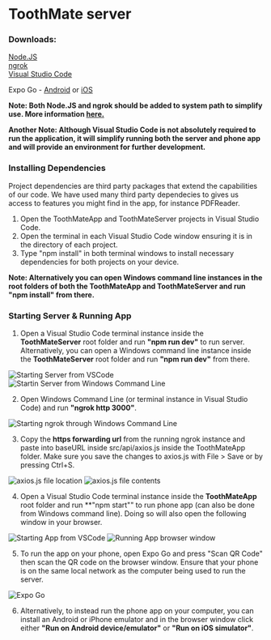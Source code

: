 # ToothMate server

### **Downloads:**  
[Node.JS](https://nodejs.org/en/download)    
[ngrok](https://ngrok.com/download)    
[Visual Studio Code](https://code.visualstudio.com/download)  

Expo Go - [Android](https://play.google.com/store/apps/details?id=host.exp.exponent&referrer=www) or [iOS](https://apps.apple.com/app/apple-store/id982107779)

**Note: Both Node.JS and ngrok should be added to system path to simplify use. More information [here.](https://stackoverflow.com/questions/44272416/how-to-add-a-folder-to-path-environment-variable-in-windows-10-with-screensho)**  

**Another Note: Although Visual Studio Code is not absolutely required to run the application, it will simplify running both the server and phone app and will provide an environment for further development.**

### **Installing Dependencies**
Project dependencies are third party packages that extend the capabilities of our code. We have used many third party dependecies to gives us access to features you might find in the app, for instance PDFReader.

1. Open the ToothMateApp and ToothMateServer projects in Visual Studio Code.
2. Open the terminal in each Visual Studio Code window ensuring it is in the directory of each project.
3. Type "npm install" in both terminal windows to install necessary dependencies for both projects on your device.

**Note: Alternatively you can open Windows command line instances in the root folders of both the ToothMateApp and ToothMateServer and run "npm install" from there.**

### **Starting Server & Running App**  
1. Open a Visual Studio Code terminal instance inside the **ToothMateServer** root folder and run **"npm run dev"** to run server. Alternatively, you can open a Windows command line instance inside the **ToothMateServer** root folder and run **"npm run dev"** from there.  

![Starting Server from VSCode](/../media/ReadMeFiles/Starting_Server_From_VSCode.PNG) ![Startin Server from Windows Command Line](/../media/ReadMeFiles/Starting_Server_from_Command_Line.png)  

2. Open Windows Command Line (or terminal instance in Visual Studio Code) and run **"ngrok http 3000"**.

![Starting ngrok through Windows Command Line](/../media/ReadMeFiles/starting_ngrok.png)  

3. Copy the **https forwarding url** from the running ngrok instance and paste into baseURL inside src/api/axios.js inside the ToothMateApp folder. Make sure you save the changes to axios.js with File > Save or by pressing Ctrl+S.

![axios.js file location](/../media/ReadMeFiles/axios.js_location.PNG)
![axios.js file contents](/../media/ReadMeFiles/axios.js_contents.PNG)

4. Open a Visual Studio Code terminal instance inside the **ToothMateApp** root folder and run **"npm start"" to run phone app (can also be done from Windows command line). Doing so will also open the following window in your browser.

![Starting App from VSCode](/../media/ReadMeFiles/Starting_App_From_VSCode.PNG)
![Running App browser window](/../media/ReadMeFiles/App_Browser_Window.PNG)

5. To run the app on your phone, open Expo Go and press "Scan QR Code" then scan the QR code on the browser window. Ensure that your phone is on the same local network as the computer being used to run the server.

![Expo Go](/../media/ReadMeFiles/Expo_Go.jpg)

6. Alternatively, to instead run the phone app on your computer, you can install an Android or iPhone emulator and in the browser window click either **"Run on Android device/emulator"** or **"Run on iOS simulator"**.
